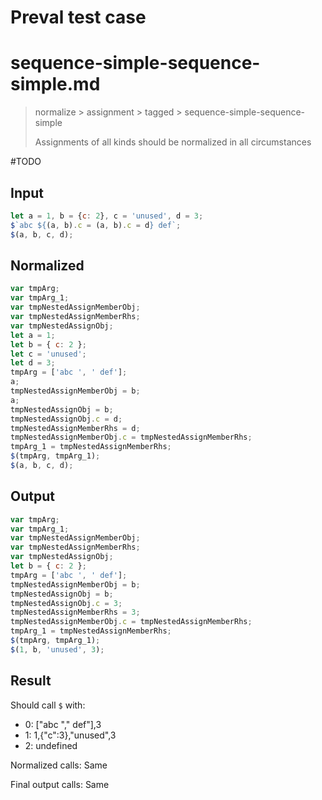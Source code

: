 # Preval test case

# sequence-simple-sequence-simple.md

> normalize > assignment > tagged > sequence-simple-sequence-simple
>
> Assignments of all kinds should be normalized in all circumstances

#TODO

## Input

`````js filename=intro
let a = 1, b = {c: 2}, c = 'unused', d = 3;
$`abc ${(a, b).c = (a, b).c = d} def`;
$(a, b, c, d);
`````

## Normalized

`````js filename=intro
var tmpArg;
var tmpArg_1;
var tmpNestedAssignMemberObj;
var tmpNestedAssignMemberRhs;
var tmpNestedAssignObj;
let a = 1;
let b = { c: 2 };
let c = 'unused';
let d = 3;
tmpArg = ['abc ', ' def'];
a;
tmpNestedAssignMemberObj = b;
a;
tmpNestedAssignObj = b;
tmpNestedAssignObj.c = d;
tmpNestedAssignMemberRhs = d;
tmpNestedAssignMemberObj.c = tmpNestedAssignMemberRhs;
tmpArg_1 = tmpNestedAssignMemberRhs;
$(tmpArg, tmpArg_1);
$(a, b, c, d);
`````

## Output

`````js filename=intro
var tmpArg;
var tmpArg_1;
var tmpNestedAssignMemberObj;
var tmpNestedAssignMemberRhs;
var tmpNestedAssignObj;
let b = { c: 2 };
tmpArg = ['abc ', ' def'];
tmpNestedAssignMemberObj = b;
tmpNestedAssignObj = b;
tmpNestedAssignObj.c = 3;
tmpNestedAssignMemberRhs = 3;
tmpNestedAssignMemberObj.c = tmpNestedAssignMemberRhs;
tmpArg_1 = tmpNestedAssignMemberRhs;
$(tmpArg, tmpArg_1);
$(1, b, 'unused', 3);
`````

## Result

Should call `$` with:
 - 0: ["abc "," def"],3
 - 1: 1,{"c":3},"unused",3
 - 2: undefined

Normalized calls: Same

Final output calls: Same
